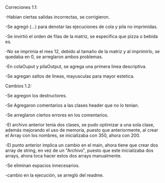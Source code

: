 Correciones 1.1:

-Habian ciertas salidas incorrectas, se corrigieron.

-Se agregó (...) para denotar las ejecuciones de cola y pila no imprimidas.

-Se invirtió el orden de filas de la matriz, se especifica que pizza o bebida es.

-No se imprimia el mes 12, debido al tamaño de la matriz y al imprimirlo, se quedaba en 0, se arreglaron ambos problemas.

-En colaOuput y pilaOutput, se agrega una primera linea descriptiva.

-Se agregan saltos de lineas, mayusculas para mayor estetica.


Cambios 1.2:

-Se agregon los destructores.

-Se Agregaron comentarios a las clases header que no lo tenian.

-Se arreglaron ciertos errores en los comentarios.

-El archivo anterior tenia dos clases, se pudo optimizar a una sola clase, además mejorando el uso de memoria, puesto que anteriormente, al crear el Array con los nombres, se inicializaba con 350, ahora con 200.

-El punto anterior implica un cambio en el main, ahora tiene que crear dos array de string, en vez de un "Archivo", puesto que este inicializaba dos arrays, ahora toca hacer estos dos arrays manualmente.

-Se eliminan espacios innecesarios.

-cambio en la ejecución, se arregló del readme.
